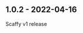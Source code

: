 <!-- All notable changes to this project will be documented in this file. We follow the
[Semantic Versioning 2.0.0](http://semver.org/) format. -->

## 1.0.2 - 2022-04-16

Scaffy v1 release


<!--
Template

## x.y.z - YYYY-MM-DD

### Added

- Lorem ipsum dolor sit amet

### Deprecated

- Nothing.

### Removed

- Nothing.

### Fixed

- Nothing. -->
